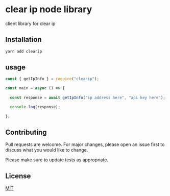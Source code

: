 # clear ip node library

client library for clear ip

## Installation

```bash
yarn add clearip
```

## usage

```javascript
const { getIpInfo } = require("clearip");

const main = async () => {
  
  const response = await getIpInfo("ip address here", "api key here");

  console.log(response);
  
};
```

## Contributing

Pull requests are welcome. For major changes, please open an issue first to discuss what you would like to change.

Please make sure to update tests as appropriate.

## License

[MIT](https://choosealicense.com/licenses/mit/)

